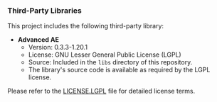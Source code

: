 ### Third-Party Libraries

This project includes the following third-party library:

- **Advanced AE**
  - Version: 0.3.3-1.20.1
  - License: GNU Lesser General Public License (LGPL)
  - Source: Included in the `libs` directory of this repository.
  - The library's source code is available as required by the LGPL license.

Please refer to the [LICENSE.LGPL](./LICENSE.LGPL) file for detailed license terms.
